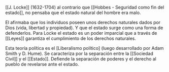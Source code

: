 [[J. Locke]] (1632-1704) al contrario que [[Hobbes - Seguridad como fin del estado]], no pensaba que el estado natural del hombre era malo.

El afirmaba que los individuos poseen unos derechos naturales dados por Dios (vida, libertad y propiedad). Y que el estado surge como una forma de defenderlos. Para Locke el estado es un poder imparcial que a través de [[Leyes]] garantiza el cumplimiento de los derechos naturales.

Esta teoría política es el [Liberalismo político] (luego desarrollado por Adam Smith y D. Hume). Se caracteriza por la separación entre la [[Sociedad Civil]] y el [[Estado]]. Defiende la separación de poderes y el derecho al pueblo de revelarse ante el estado.
